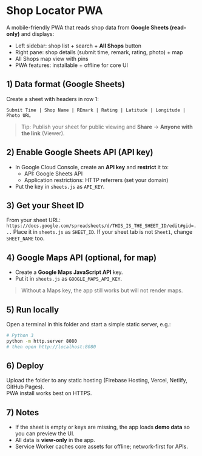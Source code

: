 
# Shop Locator PWA

A mobile-friendly PWA that reads shop data from **Google Sheets (read-only)** and displays:
- Left sidebar: shop list + search + **All Shops** button
- Right pane: shop details (submit time, remark, rating, photo) + map
- All Shops map view with pins
- PWA features: installable + offline for core UI

## 1) Data format (Google Sheets)
Create a sheet with headers in row 1:

```
Submit Time | Shop Name | REmark | Rating | Latitude | Longitude | Photo URL
```

> Tip: Publish your sheet for public viewing and **Share** -> **Anyone with the link** (Viewer).

## 2) Enable Google Sheets API (API key)
- In Google Cloud Console, create an **API key** and **restrict** it to:
  - API: Google Sheets API
  - Application restrictions: HTTP referrers (set your domain)
- Put the key in `sheets.js` as `API_KEY`.

## 3) Get your Sheet ID
From your sheet URL: `https://docs.google.com/spreadsheets/d/THIS_IS_THE_SHEET_ID/edit#gid=...`
Place it in `sheets.js` as `SHEET_ID`. If your sheet tab is not `Sheet1`, change `SHEET_NAME` too.

## 4) Google Maps API (optional, for map)
- Create a **Google Maps JavaScript API** key.
- Put it in `sheets.js` as `GOOGLE_MAPS_API_KEY`.

> Without a Maps key, the app still works but will not render maps.

## 5) Run locally
Open a terminal in this folder and start a simple static server, e.g.:

```bash
# Python 3
python -m http.server 8080
# then open http://localhost:8080
```

## 6) Deploy
Upload the folder to any static hosting (Firebase Hosting, Vercel, Netlify, GitHub Pages).  
PWA install works best on HTTPS.

## 7) Notes
- If the sheet is empty or keys are missing, the app loads **demo data** so you can preview the UI.
- All data is **view-only** in the app.
- Service Worker caches core assets for offline; network-first for APIs.

